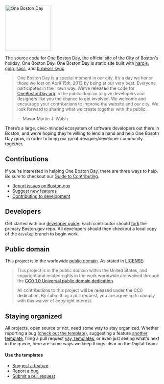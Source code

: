 <img src="http://www.onebostonday.org/img/logos/OneBostonDay_Logo_01_BlueNavy-square.jpg" alt="One Boston Day" width="150" />

The source code for [One Boston Day](http://www.onebostonday.org/), the official site of the City of Boston's holiday, One Boston Day. One Boston Day is static site built with [harpjs](http://harpjs.com/), [gulp](http://gulpjs.com), [sass](http://sass-lang.com), and [browser sync](https://browsersync.io/).

> One Boston Day is a special moment in our city. It’s a day we honor those we lost on April 15th, 2013 by being at our very best. Everyone participates in their own way. We’ve released the code for [OneBostonDay.org](http://www.onebostonday.org) in the public domain to give  developers and designers like you the chance to get involved. We welcome and encourage your contributions to improve the website and our city. We look forward to sharing what we create together with the public.
>
>— Mayor Martin J. Walsh

There’s a large, civic-minded ecosystem of software developers out there in Boston, and we’re hoping they’re willing to lend a hand and help One Bosotn Day grow, in order to bring our great designer/developer community together.

## Contributions

If you're interested in helping One Boston Day, there are three ways to help. Be sure to checkout our [Guide to Contributing](https://github.com/CityOfBoston/OneBostonDay/blob/master/guides/03-contributing-to-boston.gov.md).

* [Report issues on Boston.gov](https://github.com/CityOfBoston/OneBostonDay/blob/master/guides/03-contributing-to-boston.gov.md#reporting-bugs)
* [Suggest new features](https://github.com/CityOfBoston/OneBostonDay/blob/master/guides/03-contributing-to-boston.gov.md#suggest-new-features)
* [Contributing to development](https://github.com/CityOfBoston/OneBostonDay/blob/master/guides/03-contributing-to-boston.gov.md#contributing-to-development)

## Developers

Get started with our [developer guide](https://github.com/CityOfBoston/OneBostonDay/blob/master/guides/02-setting-up-development.md). Each contributor should [fork](https://help.github.com/articles/fork-a-repo) the primary Boston.gov repo. All developers should then checkout a local copy of the `develop` branch to begin work.


## Public domain

This project is in the worldwide [public domain](LICENSE.md). As stated in [LICENSE](LICENSE.md):

> This project is in the public domain within the United States, and copyright and related rights in the work worldwide are waived through the [CC0 1.0 Universal public domain dedication](https://creativecommons.org/publicdomain/zero/1.0/).
>
> All contributions to this project will be released under the CC0 dedication. By submitting a pull request, you are agreeing to comply with this waiver of copyright interest.

## Staying organized

All projects, open source or not, need some way to stay organized. Whether reporting a bug ([check out the template](https://github.com/CityOfBoston/OneBostonDay/blob/master/guides/03-contributing-to-boston.gov.md#bug-report-template)), suggesting a feature [another template](https://github.com/CityOfBoston/OneBostonDay/blob/master/guides/03-contributing-to-boston.gov.md#feature-template), filing a pull request [yay, templates](https://github.com/CityOfBoston/OneBostonDay/blob/master/guides/03-contributing-to-boston.gov.md#pull-request-template), or even just seeing what's next in the queue, here are some ways we keep things clear on the Digital Team:

#### Use the templates

* [Suggest a feature](https://github.com/CityOfBoston/OneBostonDay/blob/master/guides/03-contributing-to-boston.gov.md#feature-template)
* [Report a bug](https://github.com/CityOfBoston/OneBostonDay/blob/master/guides/03-contributing-to-boston.gov.md#bug-report-template)
* [Submit a pull request](https://github.com/CityOfBoston/OneBostonDay/blob/master/guides/03-contributing-to-boston.gov.md#pull-request-template)
